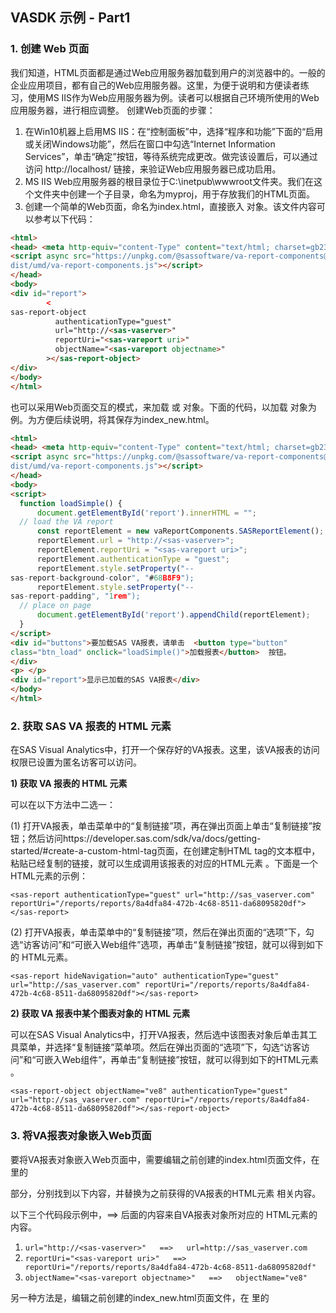 ## VASDK 示例 - Part1

### 1. 创建 Web 页面

我们知道，HTML页面都是通过Web应用服务器加载到用户的浏览器中的。一般的企业应用项目，都有自己的Web应用服务器。这里，为便于说明和方便读者练习，使用MS IIS作为Web应用服务器为例。读者可以根据自己环境所使用的Web应用服务器，进行相应调整。
创建Web页面的步骤：

1)	在Win10机器上启用MS IIS：在“控制面板”中，选择“程序和功能”下面的“启用或关闭Windows功能”，然后在窗口中勾选“Internet Information Services”，单击“确定”按钮，等待系统完成更改。做完该设置后，可以通过访问 http://localhost/ 链接，来验证Web应用服务器已成功启用。
2)	MS IIS Web应用服务器的根目录位于C:\inetpub\wwwroot文件夹。我们在这个文件夹中创建一个子目录，命名为myproj，用于存放我们的HTML页面。
3)	创建一个简单的Web页面，命名为index.html，直接嵌入<sas-report-object> 对象。该文件内容可以参考以下代码：
```html
<html>
<head> <meta http-equiv="content-Type" content="text/html; charset=gb2312"> 
<script async src="https://unpkg.com/@sassoftware/va-report-components@0.14.0/
dist/umd/va-report-components.js"></script>
</head>
<body>
<div id="report">
        <
sas-report-object
          authenticationType="guest"
          url="http://<sas-vaserver>"
          reportUri="<sas-vareport uri>"
          objectName="<sas-vareport objectname>"
        ></sas-report-object>
</div>
</body>
</html>
```

也可以采用Web页面交互的模式，来加载 <sas-report-object> 或 <sas-report>对象。下面的代码，以加载 <sas-report>对象为例。为方便后续说明，将其保存为index_new.html。

```html
<html>
<head> <meta http-equiv="content-Type" content="text/html; charset=gb2312"> 
<script async src="https://unpkg.com/@sassoftware/va-report-components@0.14.0/
dist/umd/va-report-components.js"></script>
</head>
<body>
<script> 
  function loadSimple() {
      document.getElementById('report').innerHTML = "";
  // load the VA report
      const reportElement = new vaReportComponents.SASReportElement();
      reportElement.url = "http://<sas-vaserver>";
      reportElement.reportUri = "<sas-vareport uri>";
      reportElement.authenticationType = "guest";
      reportElement.style.setProperty("--
sas-report-background-color", "#68B8F9");
      reportElement.style.setProperty("--
sas-report-padding", "1rem");
  // place on page
      document.getElementById('report').appendChild(reportElement);
  }
</script> 
<div id="buttons">要加载SAS VA报表，请单击  <button type="button" 
class="btn_load" onclick="loadSimple()">加载报表</button>  按钮。
</div>
<p> </p> 
<div id="report">显示已加载的SAS VA报表</div>
</body>
</html>
```


  
### 2. 获取 SAS VA 报表的 HTML 元素

在SAS Visual Analytics中，打开一个保存好的VA报表。这里，该VA报表的访问权限已设置为匿名访客可以访问。

<b>1) 获取 VA 报表的 HTML 元素</b>

可以在以下方法中二选一：

(1)	打开VA报表，单击菜单中的“复制链接”项，再在弹出页面上单击“复制链接”按钮；然后访问https://developer.sas.com/sdk/va/docs/getting-started/#create-a-custom-html-tag页面，在创建定制HTML tag的文本框中，粘贴已经复制的链接，就可以生成调用该报表的对应的HTML元素 <sas-report>。下面是一个 <sas-report> HTML元素的示例：

  ```<sas-report authenticationType="guest" url="http://sas_vaserver.com" reportUri="/reports/reports/8a4dfa84-472b-4c68-8511-da68095820df"></sas-report>```

(2)	打开VA报表，单击菜单中的“复制链接”项，然后在弹出页面的“选项”下，勾选“访客访问”和“可嵌入Web组件”选项，再单击“复制链接”按钮，就可以得到如下的 <sas-report> HTML元素。

  ```<sas-report hideNavigation="auto" authenticationType="guest" url="http://sas_vaserver.com" reportUri="/reports/reports/8a4dfa84-472b-4c68-8511-da68095820df"></sas-report>```
  
<b>2) 获取 VA 报表中某个图表对象的 HTML 元素</b>

可以在SAS Visual Analytics中，打开VA报表，然后选中该图表对象后单击其工具菜单，并选择“复制链接”菜单项。然后在弹出页面的“选项”下，勾选“访客访问”和“可嵌入Web组件”，再单击“复制链接”按钮，就可以得到如下的HTML元素 <sas-report-object>。

```<sas-report-object objectName="ve8" authenticationType="guest" url="http://sas_vaserver.com" reportUri="/reports/reports/8a4dfa84-472b-4c68-8511-da68095820df"></sas-report-object>```



### 3. 将VA报表对象嵌入Web页面

要将VA报表对象嵌入Web页面中，需要编辑之前创建的index.html页面文件，在 <body> 里的 <div> 部分，分别找到以下内容，并替换为之前获得的VA报表的HTML元素 <sas-report-object> 相关内容。

以下三个代码段示例中，==> 后面的内容来自VA报表对象所对应的 <sas-report-object> HTML元素的内容。
1)	```url="http://<sas-vaserver>"   ==>   url=http://sas_vaserver.com    ```
2)	```reportUri="<sas-vareport uri>"   ==>   reportUri="/reports/reports/8a4dfa84-472b-4c68-8511-da68095820df"  ```
3)	```objectName="<sas-vareport objectname>"   ==>   objectName="ve8"  ```

另一种方法是，编辑之前创建的index_new.html页面文件，在 <body> 里的 <script> 部分中， 找到VA报表对象的HTML元素 <sas-report-object> 或 <sas-report>，替换相关内容。下面的代码示例中，替换的是为之前获得的VA报表的HTML元素 <sas-report> 的相关内容。

1)	```reportElement.url = "http://<sas-vaserver>";    ==>   reportElement.url = "http://sas_vaserver.com";  ```
2)	```reportElement.reportUri = "<sas-vareport uri>";   ==>   reportElement.reportUri = "/reports/reports/8a4dfa84-472b-4c68-8511-da68095820df"; ```

至此，访问 http://localhost/myproj/index.html 页面，就可以看到VA报表中的图表对象。或者，访问 http://localhost/myproj/index_new.html 页面，刷新后，单击页面上的“加载报表”按钮，就可以看到该HTML页面中加载出的VA报表了，如下图所示。
<p align="center">
  <img src="img/IndexNew.png" width="70%" />
</p>


### 4. 将 VA 报表导出为 PDF 文档

下面的代码段示例，是将一个VA报表导出为PDF文档的例子。有兴趣的读者，可以参阅作者的一篇有关使用VA SDK将VA报表导出为PDF的博文：https://blogs.sas.com/content/sgf/2021/03/25/programmatically-export-a-visual-analytics-report-to-pdf/。

```
<html>
<head> <meta http-equiv="content-Type" content="text/html; charset=gb2312"> 
<script async src="https://unpkg.com/@sassoftware/va-report-components@0.14.0/
dist/umd/va-report-components.js"></script>
</head>
<body>

<div id="buttons"> 要打印该报表，请按  <button type="button" class="btn_load" 
id ="PrintBtn" onclick="SimplePrint()"> 打 印 </button>按钮. </div>
<div id="myreport">
        <sas-report authenticationType="credentials" url="https://sas-vaserver.com" 
        reportUri="/reports/reports/72304b2a-0ffa-4fe6-bf9b-0e26e37c8f65"></sas-report>
</div>
<script>
    function SimplePrint() {
        document.addEventListener('vaReportComponents.loaded', function(){});
        const sasReport =  new vaReportComponents.SASReportElement();
        sasReport.authenticationType = "credentials";
        sasReport.url =  "https://sas-vaserver.com";
        sasReport.reportUri = "/reports/reports/72304b2a-0ffa-4fe6-bf9b-0e26e37c8f65";
        sasReport.hideNavigation = true;

        const myReport = document.body.appendChild(sasReport);
        myReport.getReportHandle().then((reportHandle) => {
    
        reportHandle.exportPDF().then((pdfUrl) => {
            // Open the PDF in a new window
            window.open(pdfUrl, '_blank');
        });
    });
}
</script>
</body>
</html>
```

### 5. 导出报表对象的数据

下面的代码段，是使用VA SDK将一个VA报表中的数据，导出到CSV格式文件中的例子。
```
<html>
<head> <meta http-equiv="content-Type" content="text/html"> 
<script async src="https://unpkg.com/@sassoftware/va-report-components@latest/
dist/umd/va-report-components.js"></script>
</head>
 
<body>
<div id="buttons"> Export Data of the VA report object by clicking the 
<button type="button" class="btn_load" id ="ExportBtn" onclick="ExportData()">
EXPORT Data </button> button. </div>
<div >
        <sas-report-object id="sasReportObject"
            authenticationType="credentials" 
            url="https://sas-vaserver.com" 
            reportUri="/reports/reports/72304b2a-0ffa-4fe6-bf9b-0e26e37c8f65" objectName="ve19">
    </sas-report-object>
</div>
<script>
    function ExportData() {
        // load the global variable of vaReportComponents
            document.addEventListener('vaReportComponents.loaded', function(){});
            const myReportObj = document.getElementById("sasReportObject");
        // get the report object handle
        myReportObj.getObjectHandle().then((objectHandle) => {
            // set options – the columns want to export, in this example, is "numeric","character","UPCASE12"
        const options = {
                      columns: ["numeric","character","UPCASE12"],
            };
 
            // call the exportData function to export Data to a CSV file
            objectHandle.exportData("CSV",options).then((DataFile) => {
                      // Open the exported Data in a new window
                  window.open(DataF, '_self');
        });
        });
}
</script>
</body>
</html>
```



